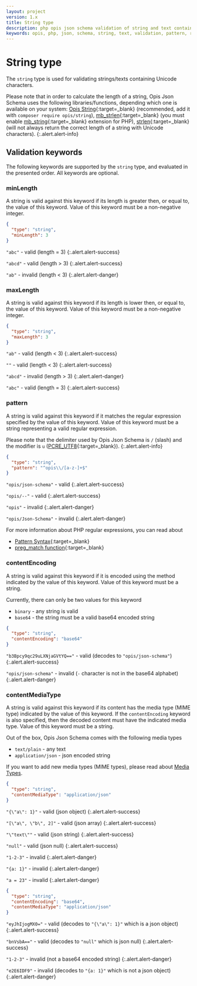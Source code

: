 ```yaml
---
layout: project
version: 1.x
title: String type
description: php opis json schema validation of string and text containing unicode characters
keywords: opis, php, json, schema, string, text, validation, pattern, regex, mime, base64
---
```


# String type

The `string` type is used for validating strings/texts containing
Unicode characters.

Please note that in order to calculate the length of a string,
Opis Json Schema uses the following libraries/functions, 
depending which one is available on your system: 
[Opis String](//opis.io/string){:target=_blank} 
(recommended, add it with `composer require opis/string`),
[mb_strlen](http://php.net/manual/en/function.mb-strlen.php){:target=_blank}
(you must enable [mb_string](http://php.net/manual/en/book.mbstring.php){:target=_blank} extension for PHP),
[strlen](http://php.net/manual/en/function.strlen.php){:target=_blank} 
(will not always return the correct length of a string with Unicode characters).
{:.alert.alert-info}

## Validation keywords

The following keywords are supported by the `string` type, and evaluated
in the presented order. All keywords are optional.

### minLength

A string is valid against this keyword if its length is greater then, 
or equal to, the value of this keyword. 
Value of this keyword must be a non-negative integer.

```json
{
  "type": "string",
  "minLength": 3
}
```

`"abc"` - valid (length = 3)
{:.alert.alert-success}

`"abcd"` - valid (length > 3)
{:.alert.alert-success}

`"ab"` - invalid (length < 3)
{:.alert.alert-danger}

### maxLength

A string is valid against this keyword if its length is lower then, 
or equal to, the value of this keyword. 
Value of this keyword must be a non-negative integer.

```json
{
  "type": "string",
  "maxLength": 3
}
```

`"ab"` - valid (length < 3)
{:.alert.alert-success}

`""` - valid (length < 3)
{:.alert.alert-success}

`"abcd"` - invalid (length > 3)
{:.alert.alert-danger}

`"abc"` - valid (length = 3)
{:.alert.alert-success}

### pattern

A string is valid against this keyword if it matches the regular expression
specified by the value of this keyword.
Value of this keyword must be a string representing a valid regular
expression.

Please note that the delimiter used by Opis Json Schema is `/` (slash)
and the modifier is `u` ([PCRE_UTF8](http://php.net/manual/en/reference.pcre.pattern.modifiers.php){:target=_blank}).
{:.alert.alert-info}

```json
{
  "type": "string",
  "pattern": "^opis\\/[a-z-]+$"
}
```

`"opis/json-schema"` - valid
{:.alert.alert-success}

`"opis/--"` - valid
{:.alert.alert-success}

`"opis"` - invalid
{:.alert.alert-danger}

`"opis/Json-Schema"` - invalid
{:.alert.alert-danger}

For more information about PHP regular expressions, you can read about
- [Pattern Syntax](http://php.net/manual/en/reference.pcre.pattern.syntax.php){:target=_blank}
- [preg_match function](http://php.net/manual/en/function.preg-match.php){:target=_blank}

### contentEncoding

A string is valid against this keyword if it is encoded using the
method indicated by the value of this keyword. 
Value of this keyword must be a string.

Currently, there can only be two values for this keyword
- `binary` - any string is valid
- `base64` - the string must be a valid base64 encoded string

```json
{
  "type": "string",
  "contentEncoding": "base64"
}
```


`"b3Bpcy9qc29uLXNjaGVtYQ=="` - valid (decodes to `"opis/json-schema"`)
{:.alert.alert-success}

`"opis/json-schema"` - invalid (`-` character is not in the base64 alphabet)
{:.alert.alert-danger}

### contentMediaType

A string is valid against this keyword if its content has the media type
(MIME type) indicated by the value of this keyword.
If the `contentEncoding` keyword is also specified, then the decoded content
must have the indicated media type.
Value of this keyword must be a string.

Out of the box, Opis Json Schema comes with the following media types
- `text/plain` - any text
- `application/json` - json encoded string

If you want to add new media types (MIME types), please read about [Media Types](media-types.html).

```json
{
  "type": "string",
  "contentMediaType": "application/json"
}
```
`"{\"a\": 1}"` - valid (json object)
{:.alert.alert-success}

`"[\"a\", \"b\", 2]"` - valid (json array)
{:.alert.alert-success}

`"\"text\""` - valid (json string)
{:.alert.alert-success}

`"null"` - valid (json null)
{:.alert.alert-success}

`"1-2-3"` - invalid
{:.alert.alert-danger}

`"{a: 1}"` - invalid
{:.alert.alert-danger}

`"a = 23"` - invalid
{:.alert.alert-danger}

```json
{
  "type": "string",
  "contentEncoding": "base64",
  "contentMediaType": "application/json"
}
```
`"eyJhIjogMX0="` - valid (decodes to `"{\"a\": 1}"` which is a json object)
{:.alert.alert-success}

`"bnVsbA=="` - valid (decodes to `"null"` which is json null)
{:.alert.alert-success}

`"1-2-3"` - invalid (not a base64 encoded string)
{:.alert.alert-danger}

`"e2E6IDF9"` - invalid (decodes to `"{a: 1}"` which is not a json object)
{:.alert.alert-danger}
